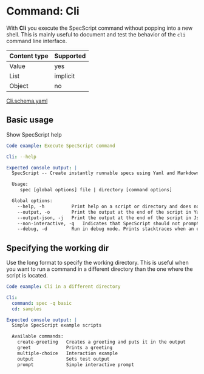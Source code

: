 # Command: Cli

With **Cli** you execute the SpecScript command without popping into a new shell. This is mainly useful to document and
test the behavior of the `cli` command line interface.

| Content type | Supported |
|--------------|-----------|
| Value        | yes       |
| List         | implicit  |
| Object       | no        |

[Cli.schema.yaml](schema/Cli.schema.yaml)

## Basic usage

Show SpecScript help

```yaml specscript
Code example: Execute SpecScript command

Cli: --help

Expected console output: |
  SpecScript -- Create instantly runnable specs using Yaml and Markdown!

  Usage:
     spec [global options] file | directory [command options]

  Global options:
    --help, -h          Print help on a script or directory and does not run anything
    --output, -o        Print the output at the end of the script in Yaml format
    --output-json, -j   Print the output at the end of the script in Json format
    --non-interactive, -q   Indicates that SpecScript should not prompt for user input
    --debug, -d         Run in debug mode. Prints stacktraces when an error occurs.
```

## Specifying the working dir

Use the long format to specify the working directory. This is useful when you want to run a command in a different
directory than the one where the script is located.

```yaml specscript
Code example: Cli in a different directory

Cli:
  command: spec -q basic
  cd: samples

Expected console output: |
  Simple SpecScript example scripts

  Available commands:
    create-greeting   Creates a greeting and puts it in the output
    greet             Prints a greeting
    multiple-choice   Interaction example
    output            Sets test output
    prompt            Simple interactive prompt
```